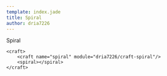 ```yaml
---
template: index.jade
title: Spiral
author: dria7226
---
```


Spiral

```craftml
<craft>
    <craft name="spiral" module="dria7226/craft-spiral"/>
    <spiral></spiral>
</craft>
```
